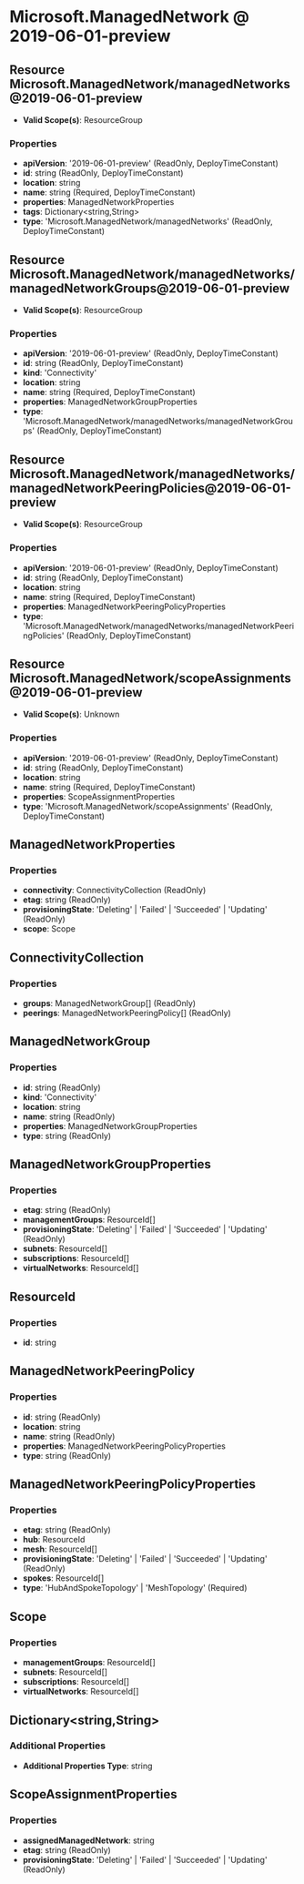 # Microsoft.ManagedNetwork @ 2019-06-01-preview

## Resource Microsoft.ManagedNetwork/managedNetworks@2019-06-01-preview
* **Valid Scope(s)**: ResourceGroup
### Properties
* **apiVersion**: '2019-06-01-preview' (ReadOnly, DeployTimeConstant)
* **id**: string (ReadOnly, DeployTimeConstant)
* **location**: string
* **name**: string (Required, DeployTimeConstant)
* **properties**: ManagedNetworkProperties
* **tags**: Dictionary<string,String>
* **type**: 'Microsoft.ManagedNetwork/managedNetworks' (ReadOnly, DeployTimeConstant)

## Resource Microsoft.ManagedNetwork/managedNetworks/managedNetworkGroups@2019-06-01-preview
* **Valid Scope(s)**: ResourceGroup
### Properties
* **apiVersion**: '2019-06-01-preview' (ReadOnly, DeployTimeConstant)
* **id**: string (ReadOnly, DeployTimeConstant)
* **kind**: 'Connectivity'
* **location**: string
* **name**: string (Required, DeployTimeConstant)
* **properties**: ManagedNetworkGroupProperties
* **type**: 'Microsoft.ManagedNetwork/managedNetworks/managedNetworkGroups' (ReadOnly, DeployTimeConstant)

## Resource Microsoft.ManagedNetwork/managedNetworks/managedNetworkPeeringPolicies@2019-06-01-preview
* **Valid Scope(s)**: ResourceGroup
### Properties
* **apiVersion**: '2019-06-01-preview' (ReadOnly, DeployTimeConstant)
* **id**: string (ReadOnly, DeployTimeConstant)
* **location**: string
* **name**: string (Required, DeployTimeConstant)
* **properties**: ManagedNetworkPeeringPolicyProperties
* **type**: 'Microsoft.ManagedNetwork/managedNetworks/managedNetworkPeeringPolicies' (ReadOnly, DeployTimeConstant)

## Resource Microsoft.ManagedNetwork/scopeAssignments@2019-06-01-preview
* **Valid Scope(s)**: Unknown
### Properties
* **apiVersion**: '2019-06-01-preview' (ReadOnly, DeployTimeConstant)
* **id**: string (ReadOnly, DeployTimeConstant)
* **location**: string
* **name**: string (Required, DeployTimeConstant)
* **properties**: ScopeAssignmentProperties
* **type**: 'Microsoft.ManagedNetwork/scopeAssignments' (ReadOnly, DeployTimeConstant)

## ManagedNetworkProperties
### Properties
* **connectivity**: ConnectivityCollection (ReadOnly)
* **etag**: string (ReadOnly)
* **provisioningState**: 'Deleting' | 'Failed' | 'Succeeded' | 'Updating' (ReadOnly)
* **scope**: Scope

## ConnectivityCollection
### Properties
* **groups**: ManagedNetworkGroup[] (ReadOnly)
* **peerings**: ManagedNetworkPeeringPolicy[] (ReadOnly)

## ManagedNetworkGroup
### Properties
* **id**: string (ReadOnly)
* **kind**: 'Connectivity'
* **location**: string
* **name**: string (ReadOnly)
* **properties**: ManagedNetworkGroupProperties
* **type**: string (ReadOnly)

## ManagedNetworkGroupProperties
### Properties
* **etag**: string (ReadOnly)
* **managementGroups**: ResourceId[]
* **provisioningState**: 'Deleting' | 'Failed' | 'Succeeded' | 'Updating' (ReadOnly)
* **subnets**: ResourceId[]
* **subscriptions**: ResourceId[]
* **virtualNetworks**: ResourceId[]

## ResourceId
### Properties
* **id**: string

## ManagedNetworkPeeringPolicy
### Properties
* **id**: string (ReadOnly)
* **location**: string
* **name**: string (ReadOnly)
* **properties**: ManagedNetworkPeeringPolicyProperties
* **type**: string (ReadOnly)

## ManagedNetworkPeeringPolicyProperties
### Properties
* **etag**: string (ReadOnly)
* **hub**: ResourceId
* **mesh**: ResourceId[]
* **provisioningState**: 'Deleting' | 'Failed' | 'Succeeded' | 'Updating' (ReadOnly)
* **spokes**: ResourceId[]
* **type**: 'HubAndSpokeTopology' | 'MeshTopology' (Required)

## Scope
### Properties
* **managementGroups**: ResourceId[]
* **subnets**: ResourceId[]
* **subscriptions**: ResourceId[]
* **virtualNetworks**: ResourceId[]

## Dictionary<string,String>
### Additional Properties
* **Additional Properties Type**: string

## ScopeAssignmentProperties
### Properties
* **assignedManagedNetwork**: string
* **etag**: string (ReadOnly)
* **provisioningState**: 'Deleting' | 'Failed' | 'Succeeded' | 'Updating' (ReadOnly)

